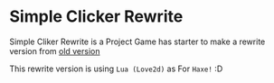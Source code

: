 # Simple Clicker Rewrite
Simple Cliker Rewrite is a Project Game has starter to make a rewrite version from [old version](https://github.com/Cool-Team-Development/Simple-Clicker-Game)

This rewrite version is using `Lua (Love2d)` as For `Haxe!` :D